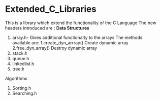 # Extended_C_Libraries
This is a library which extend the functionality of the C Language
The new headers introduced are :
<b>Data Structures</b><br />
  1. array.h- Gives additional functionalty to the arrays
      The methods available are:
            1.create_dyn_arrray() Create dynamic array
            2.free_dyn_array()  Destroy dynamic array
2. stack.h
3. queue.h
4. linkedlist.h
5. tree.h

Algorithms
1. Sorting.h
2. Searching.h
